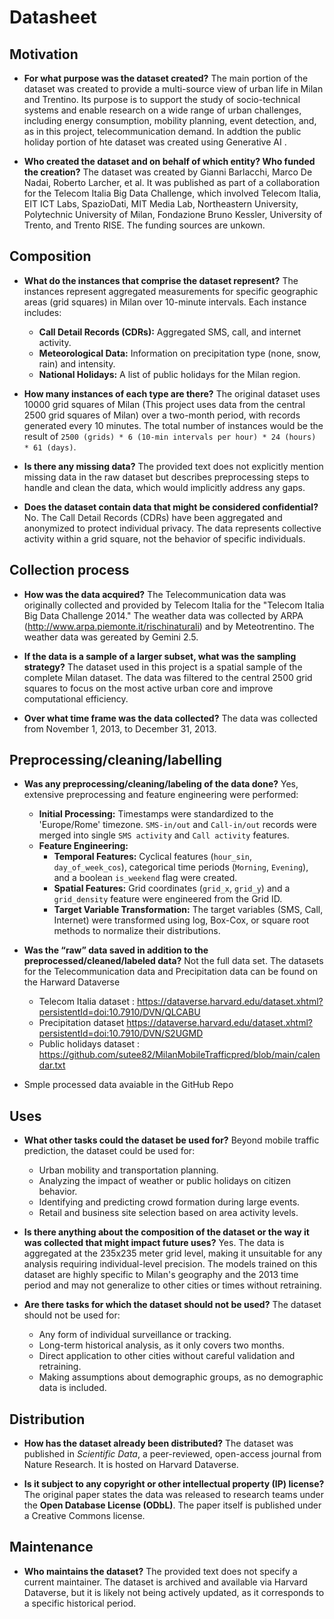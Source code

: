# Datasheet

## Motivation

* **For what purpose was the dataset created?**
    The main portion of the dataset was created to provide a multi-source view of urban life in Milan and Trentino. Its purpose is to support the study of socio-technical systems and enable research on a wide range of urban challenges, including energy consumption, mobility planning, event detection, and, as in this project, telecommunication demand.
    In addtion the public holiday portion of hte dataset was created using Generative AI . 

* **Who created the dataset and on behalf of which entity? Who funded the creation?**
    The dataset was created by Gianni Barlacchi, Marco De Nadai, Roberto Larcher, et al. It was published as part of a collaboration for the Telecom Italia Big Data Challenge, which involved Telecom Italia, EIT ICT Labs, SpazioDati, MIT Media Lab, Northeastern University, Polytechnic University of Milan, Fondazione Bruno Kessler, University of Trento, and Trento RISE. The funding sources are unkown. 

## Composition

* **What do the instances that comprise the dataset represent?**
    The instances represent aggregated measurements for specific geographic areas (grid squares) in Milan over 10-minute intervals. Each instance includes:
    * **Call Detail Records (CDRs):** Aggregated SMS, call, and internet activity.
    * **Meteorological Data:** Information on precipitation type (none, snow, rain) and intensity.
    * **National Holidays:** A list of public holidays for the Milan region.

* **How many instances of each type are there?**
    The original dataset uses 10000 grid squares of Milan (This project uses data from the central 2500 grid squares of Milan) over a two-month period, with records generated every 10 minutes. The total number of instances would be the result of `2500 (grids) * 6 (10-min intervals per hour) * 24 (hours) * 61 (days)`.

* **Is there any missing data?**
    The provided text does not explicitly mention missing data in the raw dataset but describes preprocessing steps to handle and clean the data, which would implicitly address any gaps.

* **Does the dataset contain data that might be considered confidential?**
    No. The Call Detail Records (CDRs) have been aggregated and anonymized to protect individual privacy. The data represents collective activity within a grid square, not the behavior of specific individuals.

## Collection process

* **How was the data acquired?**
    The Telecommunication data was originally collected and provided by Telecom Italia for the "Telecom Italia Big Data Challenge 2014." The weather data was collected by ARPA (http://www.arpa.piemonte.it/rischinaturali) and by Meteotrentino. The weather data was gereated by Gemini 2.5.

* **If the data is a sample of a larger subset, what was the sampling strategy?**
    The dataset used in this project is a spatial sample of the complete Milan dataset. The data was filtered to the central 2500 grid squares to focus on the most active urban core and improve computational efficiency.

* **Over what time frame was the data collected?**
    The data was collected from November 1, 2013, to December 31, 2013.

## Preprocessing/cleaning/labelling

* **Was any preprocessing/cleaning/labeling of the data done?**
    Yes, extensive preprocessing and feature engineering were performed:
    * **Initial Processing:** Timestamps were standardized to the 'Europe/Rome' timezone. `SMS-in/out` and `Call-in/out` records were merged into single `SMS activity` and `Call activity` features.
    * **Feature Engineering:**
        * **Temporal Features:** Cyclical features (`hour_sin`, `day_of_week_cos`), categorical time periods (`Morning`, `Evening`), and a boolean `is_weekend` flag were created.
        * **Spatial Features:** Grid coordinates (`grid_x`, `grid_y`) and a `grid_density` feature were engineered from the Grid ID.
        * **Target Variable Transformation:** The target variables (SMS, Call, Internet) were transformed using log, Box-Cox, or square root methods to normalize their distributions.

* **Was the “raw” data saved in addition to the preprocessed/cleaned/labeled data?**
     Not the full data set. The datasets for the Telecommunication data and Precipitation data can be found on the Harward Dataverse 
     * Telecom Italia dataset : https://dataverse.harvard.edu/dataset.xhtml?persistentId=doi:10.7910/DVN/QLCABU
     * Precipitation dataset https://dataverse.harvard.edu/dataset.xhtml?persistentId=doi:10.7910/DVN/S2UGMD  
     * Public holidays dataset : https://github.com/sutee82/MilanMobileTrafficpred/blob/main/calendar.txt
* Smple processed data avaiable in the GitHub Repo 
## Uses

* **What other tasks could the dataset be used for?**
    Beyond mobile traffic prediction, the dataset could be used for:
    * Urban mobility and transportation planning.
    * Analyzing the impact of weather or public holidays on citizen behavior.
    * Identifying and predicting crowd formation during large events.
    * Retail and business site selection based on area activity levels.

* **Is there anything about the composition of the dataset or the way it was collected that might impact future uses?**
    Yes. The data is aggregated at the 235x235 meter grid level, making it unsuitable for any analysis requiring individual-level precision. The models trained on this dataset are highly specific to Milan's geography and the 2013 time period and may not generalize to other cities or times without retraining.

* **Are there tasks for which the dataset should not be used?**
    The dataset should not be used for:
    * Any form of individual surveillance or tracking.
    * Long-term historical analysis, as it only covers two months.
    * Direct application to other cities without careful validation and retraining.
    * Making assumptions about demographic groups, as no demographic data is included.

## Distribution

* **How has the dataset already been distributed?**
    The dataset was published in *Scientific Data*, a peer-reviewed, open-access journal from Nature Research. It is hosted on Harvard Dataverse.

* **Is it subject to any copyright or other intellectual property (IP) license?**
    The original paper states the data was released to research teams under the **Open Database License (ODbL)**. The paper itself is published under a Creative Commons license.

## Maintenance

* **Who maintains the dataset?**
    The provided text does not specify a current maintainer. The dataset is archived and available via Harvard Dataverse, but it is likely not being actively updated, as it corresponds to a specific historical period.
